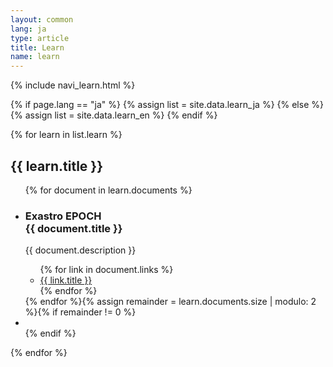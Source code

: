 ```yaml
---
layout: common
lang: ja
type: article
title: Learn
name: learn
---
```


<style>

#articleBody {
display: flex;
flex-wrap: wrap;
}
#articleTitle {
width: 100%;
}
#articleNavi {
width: 320px;
padding: 16px;
background-color: #F4F9F8;
border-right: 1px solid #BCDDD7;
}
#articleBody {
width: calc( 100% - 320px );
}
.article-navi-search {
margin-bottom: 16px; padding: 16px;
}
.article-navi-list {
position: sticky;
top: 40px;
}
.article-navi-item {
margin-bottom: 16px;
}
.article-navi-contents-item:last-child {
border-bottom: none;
}
.article-navi-contents-link {
display: block;
padding: 12px 16px;
border-radius: 4px;
text-decoration: none;
font-size: 16px;
color: #333;
}
.article-navi-contents-link.hover {
background-color: #E9F4F2;
}
.article-navi-title > .article-navi-contents-link {
font-size: 20px;
color: #1F8C78;
}
.article-navi-contents-item > .article-navi-contents-link {
padding-left: 2em;
}
.article-navi-list .fas {
margin-right: 16px;
}
.article-navi-contents-item .fas {
color: #8FC6BC;
}

</style>

{% include navi_learn.html %}

{% if page.lang == "ja" %}
    {% assign list = site.data.learn_ja %}
{% else %}
    {% assign list = site.data.learn_en %}
{% endif %}

<div id="articleContents">{% for learn in list.learn %}
    <section class="">
        <h2><i class="{{ learn.icon }}"></i> {{ learn.title }}</h2>
        <ul class="content-list">{% for document in learn.documents %}
            <li class="content-item">
                <div class="content-card">
                    <div class="content-header">
                        <h3 class="content-title">
                            <span class="content-type">Exastro EPOCH</span><br>
                            {{ document.title }}
                        </h3>
                    </div>
                    <div class="content-body">
                        <p class="content-paragraph">{{ document.description }}</p>
                    </div>
                    <div class="content-footer">
                        <ul class="content-link-list">{% for link in document.links %}
                            <li class="content-link-item">
                                <a class="content-link" href="{{ link.url }}">
                                    {{ link.title }} <i class="fas fa-angle-right"></i>
                                </a>
                            </li>
                        {% endfor %}</ul>
                    </div>
                </div>
            </li>
        {% endfor %}{% assign remainder = learn.documents.size | modulo: 2 %}{% if remainder != 0 %}
            <li class="content-item content-item-padding"></li>
        {% endif %}
        </ul>
    </section>
{% endfor %}</div>